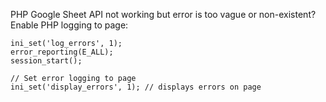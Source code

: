 
PHP Google Sheet API not working but error is too vague or non-existent? Enable PHP logging to page:
```
ini_set('log_errors', 1);    
error_reporting(E_ALL);    
session_start();  
  
// Set error logging to page  
ini_set('display_errors', 1); // displays errors on page
```